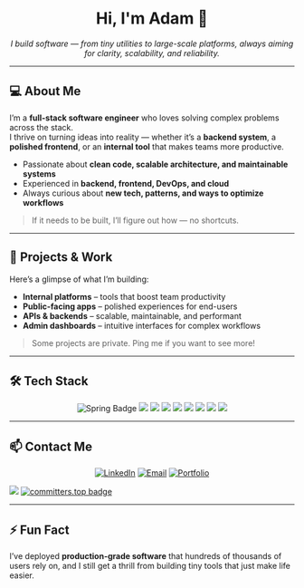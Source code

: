 <h1 align="center">Hi, I'm Adam 👋</h1>

<p align="center"><em>I build software — from tiny utilities to large-scale platforms, always aiming for clarity, scalability, and reliability.</em></p>

---

## 💻 About Me

I’m a **full-stack software engineer** who loves solving complex problems across the stack.  
I thrive on turning ideas into reality — whether it’s a **backend system**, a **polished frontend**, or an **internal tool** that makes teams more productive.

- Passionate about **clean code, scalable architecture, and maintainable systems**  
- Experienced in **backend, frontend, DevOps, and cloud**  
- Always curious about **new tech, patterns, and ways to optimize workflows**  

> If it needs to be built, I’ll figure out how — no shortcuts.

---

## 🚀 Projects & Work

Here’s a glimpse of what I’m building:

- **Internal platforms** – tools that boost team productivity  
- **Public-facing apps** – polished experiences for end-users  
- **APIs & backends** – scalable, maintainable, and performant  
- **Admin dashboards** – intuitive interfaces for complex workflows  

> Some projects are private. Ping me if you want to see more!  

---

## 🛠 Tech Stack

<p align="center">
  <img src="https://img.shields.io/badge/Spring-3178C6?style=for-the-badge&logo=spring&logoColor=green" alt="Spring Badge" />
  <img src="https://img.shields.io/badge/TypeScript-3178C6?style=for-the-badge&logo=typescript&logoColor=white" />
  <img src="https://img.shields.io/badge/NestJS-E0234E?style=for-the-badge&logo=nestjs&logoColor=white" />
  <img src="https://img.shields.io/badge/Node.js-339933?style=for-the-badge&logo=node.js&logoColor=white" />
  <img src="https://img.shields.io/badge/PostgreSQL-336791?style=for-the-badge&logo=postgresql&logoColor=white" />
  <img src="https://img.shields.io/badge/React-61DAFB?style=for-the-badge&logo=react&logoColor=black" />
  <img src="https://img.shields.io/badge/HTML5-E34F26?style=for-the-badge&logo=html5&logoColor=white" />
  <img src="https://img.shields.io/badge/CSS3-1572B6?style=for-the-badge&logo=css3&logoColor=white" />
  <img src="https://img.shields.io/badge/Docker-2496ED?style=for-the-badge&logo=docker&logoColor=white" />
</p>

---

## 📫 Contact Me

<p align="center">
  <a href="https://www.linkedin.com/in/ros-sopheak-adam-46ba5723a" target="_blank"><img alt="LinkedIn" src="https://img.shields.io/badge/LinkedIn-blue?logo=linkedin&style=for-the-badge" /></a>
  <a href="mailto:adaminiature@gmail.com"><img alt="Email" src="https://img.shields.io/badge/Email-D14836?style=for-the-badge&logo=gmail&logoColor=white" /></a>
  <a href="https://a-thedeveloper.vercel.app" target="_blank"><img alt="Portfolio" src="https://img.shields.io/badge/Portfolio-Visit-%23007acc?style=for-the-badge&logo=vercel" /></a>
</p>


 ![](https://komarev.com/ghpvc/?username=adamreaksmey)
 [![committers.top badge](https://user-badge.committers.top/cambodia_private/adamreaksmey.svg)](https://user-badge.committers.top/cambodia_private/adamreaksmey)


---

## ⚡ Fun Fact

I’ve deployed **production-grade software** that hundreds of thousands of users rely on, and I still get a thrill from building tiny tools that just make life easier.  

